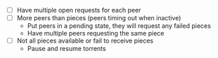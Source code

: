* [ ] Have multiple open requests for each peer
* [ ] More peers than pieces (peers timing out when inactive)
    * Put peers in a pending state, they will request any failed pieces
    * Have multiple peers requesting the same piece
* [ ] Not all pieces available or fail to receive pieces
    * Pause and resume torrents

